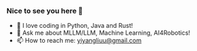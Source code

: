 ### Nice to see you here 👋


- 🔭 I love coding in Python, Java and Rust!
- 💬 Ask me about MLLM/LLM, Machine Learning, AI4Robotics!
- 📫 How to reach me: yiyangliuu@gmail.com

